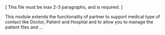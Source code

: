 [ This file must be max 2-3 paragraphs, and is required. ]

This module extends the functionality of partner to support medical type of contact like Doctor, Patient and Hospital
and to allow you to manage the patient files and ...

